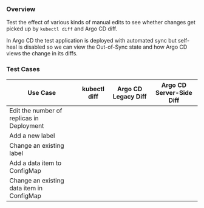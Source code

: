### Overview

Test the effect of various kinds of manual edits to see whether changes get picked up by `kubectl diff` and Argo CD diff.

In Argo CD the test application is deployed with automated sync but self-heal is disabled so we can view the
Out-of-Sync state and how Argo CD views the change in its diffs.

### Test Cases

| Use Case                                   | kubectl diff | Argo CD Legacy Diff | Argo CD Server-Side Diff |
| -------------                              | ------------ | ------------------- | ------------------------ |
| Edit the number of replicas in Deployment  |   |   |   |
| Add a new label                            |   |   |   |
| Change an existing label                   |   |   |   |
| Add a data item to ConfigMap               |   |   |   |
| Change an existing data item in ConfigMap  |   |   |   |
